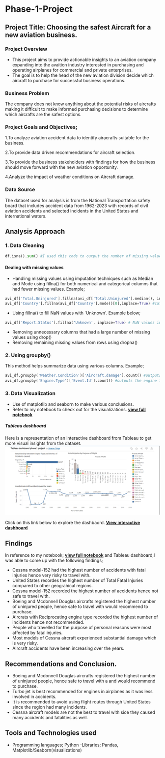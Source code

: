 # Phase-1-Project

## Project Title: Choosing the safest Aircraft for a new aviation business.

### Project Overview
  - This project aims to provide actionable insights to an aviation company expanding into the avaition industry interested in purchasing and operating airplanes for commercial and private enterprises.
  - The goal is to help the head of the new aviation division decide which aircraft to purchase for successful business operations.

### Business Problem
 
 The company does not know anything about the potential risks of aircrafts making it difficult to make informed purchasing decisions to determine which aircrafts are the safest options.

### Project Goals and Objectives;
  
  1.To analyze aviation accident data to identify airacrafts suitable for the business.
  
  2.To provide data driven recommendations for aircraft selection.
  
  3.To provide the business stakeholders with findings for how the business should move forward with the new aviation opportunity.
  
  4.Analyze the impact of weather conditions on Aircraft damage.

### Data Source
The dataset used for analysis is from the National Transportation safety board that includes accident data from 1962-2023 with records of civil aviation accidents and selected incidents in the United States and international waters.

## Analysis Approach

### 1. Data Cleaning
```python
df.isna().sum() #I used this code to output the number of missing values in each column in the dataset.
```
#### Dealing with missing values 
- Handling missing values using imputation techniques such as Median and Mode using fillna() for both numerical and categorical columns that had fewer missing values. Example;
```python
avi_df['Total.Uninjured'].fillna(avi_df['Total.Uninjured'].median(), inplace=True) # numerical column
avi_df['Country'].fillna(avi_df['Country'].mode()[0],inplace=True) #categorical column
```
- Using fillna() to fill  NaN values with 'Unknown'. Example below;
```python
avi_df['Report.Status'].fillna('Unknown', inplace=True) # NaN values in Report.Status column filled with Unknown.
```
- Removing unnecessary columns that had a large number of missing values using drop()
- Removing remaining missing values from rows using dropna()

### 2. Using groupby()
This method helps summarize data using various columns. Example;
```python
avi_df.groupby('Weather.Condition')['Aircraft.damage'].count() #outputs which weather condition had the most number of aircraft damages.
avi_df.groupby('Engine.Type')['Event.Id'].count() #outputs the engine type that caused the most incidents.
```

### 3. Data Visualization
- Use of matplotlib and seaborn to make various conclusions.
- Refer to my notebook to check out for the visualizations. **[view full notebook](index.ipynb)**
##### Tableau dashboard
Here is a representation of an interactive dashboard from Tableau to get more visual insights from the dataset.
![View dashboard](interactive_dashboard.png)

Click on this link below to explore the dashbaord.
**[View interactive dashboard](https://public.tableau.com/app/profile/sharon.thiga/viz/Tableaudashboardphase1project/Dashboard1?publish=yes)**

## Findings
In reference to my notebook;  **[view full notebook](index.ipynb)**  and Tableau dashboard,I was able to come up with the following findings;
- Cessna model-152 had the highest number of accidents with fatal injuries hence very risky to travel with.
- United States recordes the highest number of Total Fatal Injuries compared to other geograhical regions.
- Cessna model-152 recorded the highest number of accidents hence not safe to travel with.
- Boeing and Mcdonnell Douglas aircrafts registered the highest number of uninjured people, hence safe to travel with would recommend to purchase.
- Aircrats with Reciprocating engine type recorded the highest number of incidents hence not recommended.
- People who travelled for the purpose of personal reasons were most affected by fatal injuries.
- Most models of Cessna aircraft experienced substantial damage which is very risky.
- Aircraft accidents have been increasing over the years.
## Recommendations and Conclusion.
- Boeing and Mcdonnell Douglas aircrafts registered the highest number of uninjured people, hence safe to travel with a and would recommend to purchase.
- Turbo jet is best recommended for engines in airplanes as it was less involved in accidents.
- It is recommended to avoid using flight routes through United States since the region had many incidents.
- Cessna aircraft models are not the best to travel with sice they caused many accidents and fatalities as well.

## Tools and Technologies used
- Programming languages; Python
-Libraries; Pandas, Matplotlib/Seaborn(visualizations)


















